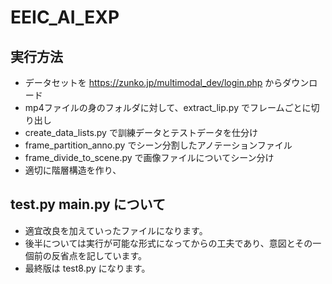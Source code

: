# EEIC_AI_EXP

## 実行方法
- データセットを https://zunko.jp/multimodal_dev/login.php からダウンロード
- mp4ファイルの身のフォルダに対して、extract_lip.py でフレームごとに切り出し
- create_data_lists.py で訓練データとテストデータを仕分け
- frame_partition_anno.py でシーン分割したアノテーションファイル
- frame_divide_to_scene.py で画像ファイルについてシーン分け
- 適切に階層構造を作り、

## test.py main.py について
- 適宜改良を加えていったファイルになります。
- 後半については実行が可能な形式になってからの工夫であり、意図とその一個前の反省点を記しています。
- 最終版は test8.py になります。
